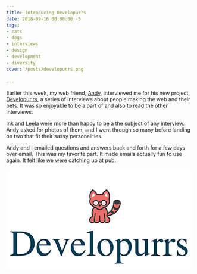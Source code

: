 ```yaml
---
title: Introducing Developurrs
date: 2018-09-16 00:00:00 -5
tags:
- cats
- dogs
- interviews
- design
- development
- diversity
cover: /posts/developurrs.png

---
```


Earlier this week, my web friend, [Andy](https://hankchizljaw.io/), interviewed me for his new project, [Developur.rs](https://developur.rs/), a series of interviews about people making the web and their pets. It was so enjoyable to be a part of and also to read the other interviews.

Ink and Leela were more than happy to be a the subject of any interview. Andy asked for photos of them, and I went through so many before landing on two that fit their sassy personalities.

Andy and I emailed questions and answers back and forth for a few days over email. This was my favorite part. It made emails actually fun to use again. It felt like we were catching up at pub.

[![Logo for developurrs with a cat. ](/static/img/posts/developurrs.png)](https://developur.rs/)
